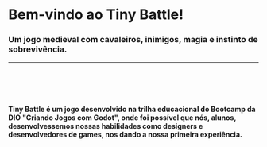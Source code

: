 <h1>Bem-vindo ao Tiny Battle!</h1>
<h3>Um jogo medieval com cavaleiros, inimigos, magia e instinto de sobrevivência.</h3>

<hr>
<br><br><br>
<h4>Tiny Battle é um jogo desenvolvido na trilha educacional do Bootcamp da DIO "Criando Jogos com Godot", onde foi possível que nós, alunos, desenvolvessemos nossas habilidades como designers e desenvolvedores de games, nos dando a nossa primeira experiência.</h4>


